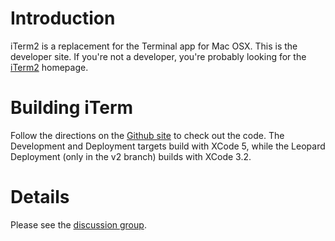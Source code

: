 # Introduction #

iTerm2 is a replacement for the Terminal app for Mac OSX. This is the developer site. If you're not a developer, you're probably looking for the [iTerm2](http://iterm2.com/) homepage.

# Building iTerm #

Follow the directions on the [Github site](http://github.com/gnachman/iTerm2) to check out the code. The Development and Deployment targets build with XCode 5, while the Leopard Deployment (only in the v2 branch) builds with XCode 3.2.

# Details #

Please see the [discussion group](http://groups.google.com/group/iterm2-discuss).